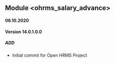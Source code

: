 ## Module <ohrms_salary_advance>

#### 06.10.2020
#### Version 14.0.1.0.0
##### ADD
- Initial commit for Open HRMS Project